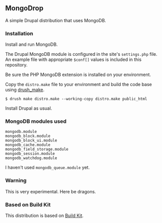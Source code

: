 ## MongoDrop

A simple Drupal distribution that uses MongoDB.

### Installation

Install and run MongoDB.

The Drupal MongoDB module is configured in the site's `settings.php` file.
An example file with appropriate `$conf[]` values is included in this
repository.

Be sure the PHP MongoDB extension is installed on your environment.

Copy the `distro.make` file to your environment and build the code base using
[drush_make](http://drupal.org/project/drush_make).

    $ drush make distro.make --working-copy distro.make public_html

Install Drupal as usual.

### MongoDB modules used

    mongodb.module
    mongodb_block.module
    mongodb_block_ui.module
    mongodb_cache.module
    mongodb_field_storage.module
    mongodb_session.module
    mongodb_watchdog.module

I haven't used `mongodb_queue.module` yet.

### Warning

This is very experimental. Here be dragons.

### Based on Build Kit

This distribution is based on [Build Kit](http://drupal.org/project/buildkit).
